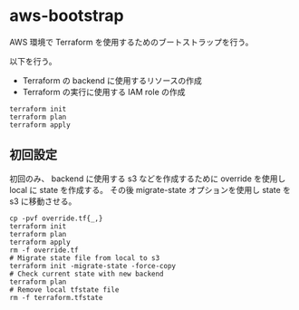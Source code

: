 aws-bootstrap
=============

AWS 環境で Terraform を使用するためのブートストラップを行う。


以下を行う。

- Terraform の backend に使用するリソースの作成
- Terraform の実行に使用する IAM role の作成

```shell
terraform init
terraform plan
terraform apply
```




初回設定
--------

初回のみ、 backend に使用する s3 などを作成するために override を使用し local に state を作成する。
その後 migrate-state オプションを使用し state を s3 に移動させる。


```shell
cp -pvf override.tf{_,}
terraform init
terraform plan
terraform apply
rm -f override.tf
# Migrate state file from local to s3
terraform init -migrate-state -force-copy
# Check current state with new backend
terraform plan
# Remove local tfstate file
rm -f terraform.tfstate
```
